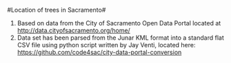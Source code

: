 #Location of trees in Sacramento#

1. Based on data from the City of Sacramento Open Data Portal located at http://data.cityofsacramento.org/home/
2. Data set has been parsed from the Junar KML format into a standard flat CSV file using python script written by Jay Venti, located here: https://github.com/code4sac/city-data-portal-conversion
